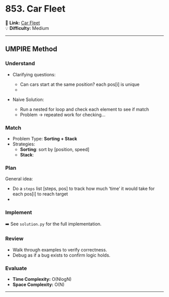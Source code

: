 # 853. Car Fleet

🔗 **Link:** [Car Fleet](https://leetcode.com/problems/car-fleet/)  
💡 **Difficulty:** Medium

---


## UMPIRE Method

### Understand
- Clarifying questions:
  - Can cars start at the same position? each pos[i] is unique
  - 
  
- Naive Solution:
  - Run a nested for loop and check each element to see if match
  - Problem -> repeated work for checking... 

### Match
- Problem Type: **Sorting + Stack**  
- Strategies:
  - **Sorting**: sort by [position, speed]
  - **Stack**: 

### Plan
General idea:  
- Do a `steps` list [steps, pos] to track how much ‘time’ it would take for each pos[i] to reach target
- 

### Implement
➡️ See `solution.py` for the full implementation.  

### Review
- Walk through examples to verify correctness.  
- Debug as if a bug exists to confirm logic holds.  

### Evaluate
- **Time Complexity:** O(NlogN)  
- **Space Complexity:** O(N)  

---


